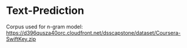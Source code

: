 # Text-Prediction

Corpus used for n-gram model:
https://d396qusza40orc.cloudfront.net/dsscapstone/dataset/Coursera-SwiftKey.zip


